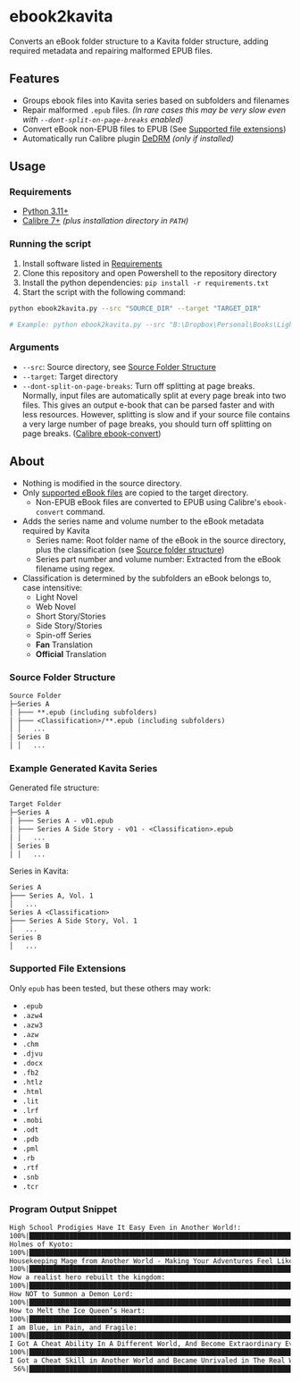 # ebook2kavita

Converts an eBook folder structure to a Kavita folder structure, adding required metadata and repairing malformed EPUB files.

## Features

- Groups ebook files into Kavita series based on subfolders and filenames
- Repair malformed `.epub` files. *(In rare cases this may be very slow even with `--dont-split-on-page-breaks` enabled)*
- Convert eBook non-EPUB files to EPUB (See [Supported file extensions](#supported-file-extensions))
- Automatically run Calibre plugin [DeDRM](https://github.com/noDRM/DeDRM_tools) *(only if installed)*

## Usage

### Requirements

- [Python 3.11+](https://www.python.org/downloads/)
- [Calibre 7+](https://calibre-ebook.com/) *(plus installation directory in `PATH`)*

### Running the script

1. Install software listed in [Requirements](#requirements)
1. Clone this repository and open Powershell to the repository directory
1. Install the python dependencies: `pip install -r requirements.txt`
1. Start the script with the following command:

```bash
python ebook2kavita.py --src "SOURCE_DIR" --target "TARGET_DIR"

# Example: python ebook2kavita.py --src "B:\Dropbox\Personal\Books\Light Novels, Manga\Just Light Novels" --target "B:\Media Server\Light Novels"
```

### Arguments

- `--src`: Source directory, see [Source Folder Structure](#source-folder-structure)
- `--target`: Target directory
- `--dont-split-on-page-breaks`: Turn off splitting at page breaks. Normally, input files are automatically split at every page break into two files. This gives an output e-book that can be parsed faster and with less resources. However, splitting is slow and if your source file contains a very large number of page breaks, you should turn off splitting on page breaks. ([Calibre ebook-convert](https://manual.calibre-ebook.com/generated/en/ebook-convert.html#cmdoption-ebook-convert-epub-output-dont-split-on-page-breaks))

## About

- Nothing is modified in the source directory.
- Only [supported eBook files](#supported-file-extensions) are copied to the target directory.
  - Non-EPUB eBook files are converted to EPUB using Calibre's `ebook-convert` command.
- Adds the series name and volume number to the eBook metadata required by Kavita
  - Series name: Root folder name of the eBook in the source directory, plus the classification (see [Source folder structure](#source-folder-structure))
  - Series part number and volume number: Extracted from the eBook filename using regex.
- Classification is determined by the subfolders an eBook belongs to, case intensitive:
  - Light Novel
  - Web Novel
  - Short Story/Stories
  - Side Story/Stories
  - Spin-off Series
  - **Fan** Translation
  - **Official** Translation

### Source Folder Structure

```txt
Source Folder
├─Series A
│ ├─── **.epub (including subfolders)
│ ├─── <Classification>/**.epub (including subfolders)
│ │   ...
│ Series B
│ │   ...

```

### Example Generated Kavita Series

Generated file structure:

```txt
Target Folder
├─Series A
│ ├─── Series A - v01.epub
│ ├─── Series A Side Story - v01 - <Classification>.epub
│ │   ...
│ Series B
│ │   ...
```

Series in Kavita:

```txt
Series A
├─── Series A, Vol. 1
│   ...
Series A <Classification>
├─── Series A Side Story, Vol. 1
│   ...
Series B
│   ...
```

### Supported File Extensions

Only `epub` has been tested, but these others may work:

- `.epub`
- `.azw4`
- `.azw3`
- `.azw`
- `.chm`
- `.djvu`
- `.docx`
- `.fb2`
- `.htlz`
- `.html`
- `.lit`
- `.lrf`
- `.mobi`
- `.odt`
- `.pdb`
- `.pml`
- `.rb`
- `.rtf`
- `.snb`
- `.tcr`

### Program Output Snippet

```txt
High School Prodigies Have It Easy Even in Another World!:
100%|██████████████████████████████████████████████████████████████████████████████████████████████████████████████████████████████████████| 7/7 [00:04<00:00,  1.58it/s] 
Holmes of Kyoto:
100%|████████████████████████████████████████████████████████████████████████████████████████████████████████████████████████████████████| 14/14 [00:07<00:00,  1.82it/s] 
Housekeeping Mage from Another World - Making Your Adventures Feel Like Home!:
100%|██████████████████████████████████████████████████████████████████████████████████████████████████████████████████████████████████████| 3/3 [00:01<00:00,  1.57it/s] 
How a realist hero rebuilt the kingdom:
100%|████████████████████████████████████████████████████████████████████████████████████████████████████████████████████████████████████| 17/17 [00:10<00:00,  1.57it/s] 
How NOT to Summon a Demon Lord:
100%|████████████████████████████████████████████████████████████████████████████████████████████████████████████████████████████████████| 14/14 [00:16<00:00,  1.16s/it] 
How to Melt the Ice Queen’s Heart:
100%|██████████████████████████████████████████████████████████████████████████████████████████████████████████████████████████████████████| 1/1 [00:00<00:00,  2.16it/s] 
I am Blue, in Pain, and Fragile:
100%|██████████████████████████████████████████████████████████████████████████████████████████████████████████████████████████████████████| 1/1 [00:00<00:00,  1.89it/s] 
I Got A Cheat Ability In A Different World, And Become Extraordinary Even In The Real World:
100%|██████████████████████████████████████████████████████████████████████████████████████████████████████████████████████████████████████| 9/9 [00:04<00:00,  1.87it/s] 
I Got a Cheat Skill in Another World and Became Unrivaled in The Real World, Too:
 56%|██████████████████████████████████████████████████████████████████████████▍                                                           | 5/9 [00:02<00:02,  1.97it/s]
```

